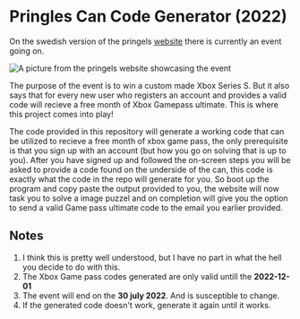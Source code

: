 # Pringles Can Code Generator (2022)

On the swedish version of the pringels [website](https://gaming.pringles.com/sv_SE/) there is currently an event going on.

![A picture from the pringels website showcasing the event](https://github.com/s9rA16Bf4/Pringles_can_code_generator/blob/main/pictures/logo.png)

The purpose of the event is to win a custom made Xbox Series S. But it also says that for every new user who registers an account and provides a valid code will recieve a free month of Xbox Gamepass ultimate. This is where this project comes into play!

The code provided in this repository will generate a working code that can be utilized to recieve a free month of xbox game pass, the only prerequisite is that you sign up with an account (but how you go on solving that is up to you). After you have signed up and followed the on-screen steps you will be asked to provide a code found on the underside of the can, this code is exactly what the code in the repo will generate for you. So boot up the program and copy paste the output provided to you, the website will now task you to solve a image puzzel and on completion will give you the option to send a valid Game pass ultimate code to the email you earlier provided.

## Notes
1. I think this is pretty well understood, but I have no part in what the hell you decide to do with this.
2. The Xbox Game pass codes generated are only valid untill the <b>2022-12-01</b>
3. The event will end on the <b>30 july 2022</b>. And is susceptible to change.
4. If the generated code doesn't work, generate it again until it works.
